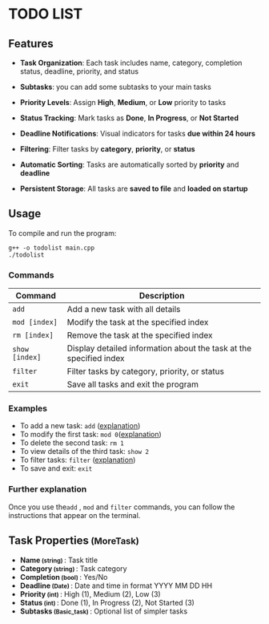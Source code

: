 # TODO LIST
## Features

- **Task Organization**: Each task includes name, category, completion status, deadline, priority, and status

- **Subtasks**: you can add some subtasks to your main tasks

- **Priority Levels**: Assign __High__, __Medium__, or __Low__ priority to tasks

- **Status Tracking**: Mark tasks as __Done__, __In Progress__, or __Not Started__

- **Deadline Notifications**: Visual indicators for tasks __due within 24 hours__

- **Filtering**: Filter tasks by __category__, __priority__, or __status__

- **Automatic Sorting**: Tasks are automatically sorted by __priority__ and __deadline__

- **Persistent Storage**: All tasks are __saved to file__ and __loaded on startup__

## Usage

To compile and run the program:

```
g++ -o todolist main.cpp
./todolist
```

### Commands

| Command | Description |
|---------|-------------|
| `add` | Add a new task with all details |
| `mod [index]` | Modify the task at the specified index |
| `rm [index]` | Remove the task at the specified index |
| `show [index]` | Display detailed information about the task at the specified index |
| `filter` | Filter tasks by category, priority, or status |
| `exit` | Save all tasks and exit the program |

### Examples

- To add a new task: `add` ([explanation](#further-explanation))
- To modify the first task: `mod 0`([explanation](#further-explanation))
- To delete the second task: `rm 1`
- To view details of the third task: `show 2`
- To filter tasks: `filter` ([explanation](#further-explanation))
- To save and exit: `exit`

### Further explanation
Once you use the`add` ,  `mod` and `filter` commands, you can follow the instructions that appear on the terminal.

## Task Properties<small> (MoreTask) </small>

- **Name<small> (string) </small>**: Task title
- **Category<small> (string) </small>**: Task category
- **Completion<small> (bool) </small>**: Yes/No
- **Deadline<small> (Date) </small>**: Date and time in format YYYY MM DD HH
- **Priority<small> (int) </small>**: High (1), Medium (2), Low (3)
- **Status<small> (int) </small>**: Done (1), In Progress (2), Not Started (3)
- **Subtasks<small> (Basic_task) </small>**: Optional list of simpler tasks